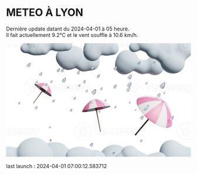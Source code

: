 # METEO À LYON

Dernière update datant du 2024-04-01 à 05 heure.  
Il fait actuellement 9.2°C et le vent souffle à 10.6 km/h.      

![](./.github/rain.png)

last launch : 2024-04-01 07:00:12.583712

